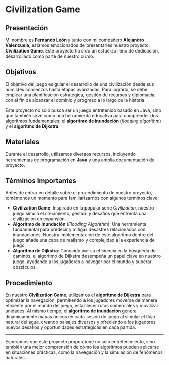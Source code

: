 # Civilization Game

## Presentación

Mi nombre es **Fernando León** y junto con mi compañero **Alejandro Valenzuela**, estamos emocionados de presentarles nuestro proyecto, **Civilization Game**. Este proyecto ha sido un esfuerzo lleno de dedicación, desarrollado como parte de nuestro curso.

## Objetivos

El objetivo del juego es guiar el desarrollo de una civilización desde sus humildes comienzos hasta etapas avanzadas. Para lograrlo, se debe emplear una planificación estratégica, gestión de recursos y diplomacia, con el fin de alcanzar el dominio y progreso a lo largo de la historia.

Este proyecto no solo busca ser un juego entretenido basado en Java, sino que también sirve como una herramienta educativa para comprender dos algoritmos fundamentales: el **algoritmo de inundación** (*flooding algorithm*) y el **algoritmo de Dijkstra**.

## Materiales

Durante el desarrollo, utilizamos diversos recursos, incluyendo herramientas de programación en **Java** y una amplia documentación de proyecto.

## Términos Importantes

Antes de entrar en detalle sobre el procedimiento de nuestro proyecto, tomémonos un momento para familiarizarnos con algunos términos clave:

- **Civilization Game**: Inspirado en la popular serie *Civilization*, nuestro juego simula el crecimiento, gestión y desafíos que enfrenta una civilización en expansión.
- **Algoritmo de Inundación** (*Flooding Algorithm*): Una herramienta fundamental para predecir y mitigar desastres relacionados con inundaciones. Nuestra implementación de este algoritmo dentro del juego añade una capa de realismo y complejidad a la experiencia de juego.
- **Algoritmo de Dijkstra**: Conocido por su eficiencia en la búsqueda de caminos, el algoritmo de Dijkstra desempeña un papel clave en nuestro juego, ayudando a los jugadores a navegar por el mundo y superar obstáculos.

## Procedimiento

En nuestro **Civilization Game**, utilizamos el **algoritmo de Dijkstra** para optimizar la navegación, permitiendo a los jugadores moverse de manera eficiente por el mundo del juego, establecer rutas comerciales y movilizar unidades. Al mismo tiempo, el **algoritmo de inundación** genera dinámicamente mapas únicos en cada sesión de juego al simular el flujo natural del agua, creando paisajes diversos y ofreciendo a los jugadores nuevos desafíos y oportunidades estratégicas en cada partida.

---

Esperamos que este proyecto proporcione no solo entretenimiento, sino también una mejor comprensión de cómo los algoritmos pueden aplicarse en situaciones prácticas, como la navegación y la simulación de fenómenos naturales.
